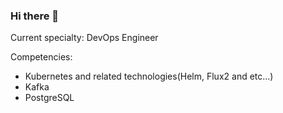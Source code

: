 ### Hi there 👋

Current specialty: DevOps Engineer

Competencies:

* Kubernetes and related technologies(Helm, Flux2 and etc...)
* Kafka
* PostgreSQL
